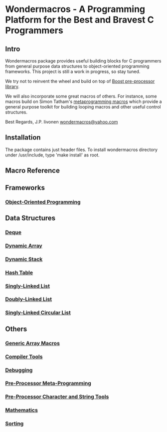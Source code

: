 # Wondermacros - A Programming Platform for the Best and Bravest C Programmers

## Intro

Wondermacros package provides useful building blocks for C programmers from
general purpose data structures to object-oriented programming frameworks.
This project is still a work in progress, so stay tuned.

We try not to reinvent the wheel and build on top of [Boost pre-processor
library](https://www.boost.org/doc/libs/1_67_0/libs/preprocessor/doc/index.html).

We will also incorporate some great macros of others. For instance, some
macros build on Simon Tatham's [metaprogramming macros](https://www.chiark.greenend.org.uk/~sgtatham/mp/)
which provide a general purpose toolkit for building looping macros and other useful
control structures.

Best Regards,
J.P. Iivonen <wondermacros@yahoo.com>


## Installation

The package contains just header files. To install wondermacros directory
under /usr/include, type 'make install' as root.


## Macro Reference

## Frameworks
### [Object-Oriented Programming](https://github.com/plainC/wondermacros/blob/master/docs/objects.md)

## Data Structures
### [Deque](https://github.com/plainC/wondermacros/blob/master/docs/deque.md)
### [Dynamic Array](https://github.com/plainC/wondermacros/blob/master/docs/dynamic_array.md)
### [Dynamic Stack](https://github.com/plainC/wondermacros/blob/master/docs/dynamic_stack.md)
### [Hash Table](https://github.com/plainC/wondermacros/blob/master/docs/hash_table.md)
### [Singly-Linked List](https://github.com/plainC/wondermacros/blob/master/docs/slist.md)
### [Doubly-Linked List](https://github.com/plainC/wondermacros/blob/master/docs/dlist.md)
### [Singly-Linked Circular List](https://github.com/plainC/wondermacros/blob/master/docs/cslist.md)

## Others
### [Generic Array Macros](https://github.com/plainC/wondermacros/blob/master/docs/array.md)
### [Compiler Tools](https://github.com/plainC/wondermacros/blob/master/docs/compiler.md)
### [Debugging](https://github.com/plainC/wondermacros/blob/master/docs/debug.md)
### [Pre-Processor Meta-Programming](https://github.com/plainC/wondermacros/blob/master/docs/meta.md)
### [Pre-Processor Character and String Tools](https://github.com/plainC/wondermacros/blob/master/docs/pp_char.md)
### [Mathematics](https://github.com/plainC/wondermacros/blob/master/docs/math.md)
### [Sorting](https://github.com/plainC/wondermacros/blob/master/docs/sorting.md)
